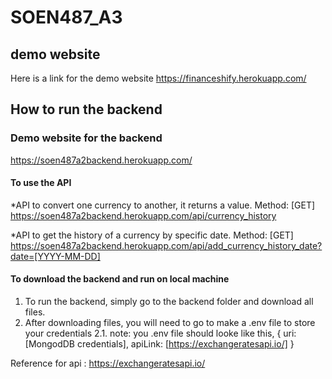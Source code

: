 # SOEN487_A3

## demo website
Here is a link for the demo website https://financeshify.herokuapp.com/

## How to run the backend
### Demo website for the backend
https://soen487a2backend.herokuapp.com/

#### To use the API
*API to convert one currency to another, it returns a value.
Method: [GET]
https://soen487a2backend.herokuapp.com/api/currency_history

*API to get the history of a currency by specific date.
Method: [GET]
https://soen487a2backend.herokuapp.com/api/add_currency_history_date?date=[YYYY-MM-DD]

#### To download the backend and run on local machine
1. To run the backend, simply go to the backend folder and download all files.
2. After downloading files, you will need to go to make a .env file to store your credentials
  2.1. note: you .env file should looke like this, 
  { uri: [MongodDB credentials],
    apiLink: [https://exchangeratesapi.io/]
  }
  
  Reference for api : https://exchangeratesapi.io/

